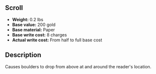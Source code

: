 ## Scroll

- **Weight:** 0.2 lbs
- **Base value:** 200 gold
- **Base material:** Paper
- **Base write cost:** 8 charges
- **Actual write cost:** From half to full base cost

## Description

Causes boulders to drop from above at and around the reader's location.
